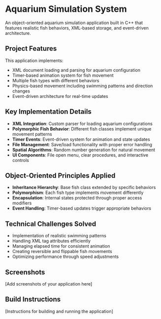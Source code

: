 # Aquarium Simulation System

An object-oriented aquarium simulation application built in C++ that features realistic fish behaviors, XML-based storage, and event-driven architecture.

## Project Features

This application implements:
- XML document loading and parsing for aquarium configuration
- Timer-based animation system for fish movement
- Multiple fish types with different behaviors
- Physics-based movement including swimming patterns and direction changes
- Event-driven architecture for real-time updates

## Key Implementation Details

- **XML Integration**: Custom parser for loading aquarium configurations
- **Polymorphic Fish Behavior**: Different fish classes implement unique movement patterns
- **Timer Events**: Event-driven system for animation and state updates
- **File Management**: Save/load functionality with proper error handling
- **Spatial Algorithms**: Random number generation for natural movement
- **UI Components**: File open menu, clear procedures, and interactive controls

## Object-Oriented Principles Applied

- **Inheritance Hierarchy**: Base fish class extended by specific behaviors
- **Polymorphism**: Each fish type implements movement differently
- **Encapsulation**: Internal states protected through proper access modifiers
- **Event Handling**: Timer-based updates trigger appropriate behaviors

## Technical Challenges Solved

- Implementation of realistic swimming patterns
- Handling XML tag attributes efficiently
- Managing elapsed time for consistent animation
- Creating reversible and flippable fish movements
- Optimizing performance through speed adjustments

## Screenshots

[Add screenshots of your application here]

## Build Instructions

[Instructions for building and running the application]
